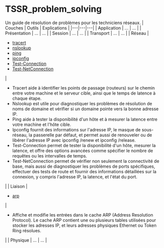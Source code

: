 # TSSR_problem_solving
Un guide de résolution de problèmes pour les techniciens réseaux.
| Couches  | Outils  | Explications  |
|---|---|---|
| Application  | ...  | ...  |
| Présentation  | ...  | ...  |
| Session  | ...  | ...  |
| Transport  | ...  | ...  |
| Réseau  | <ul><li><a href='https://support.microsoft.com/fr-fr/topic/comment-utiliser-tracert-pour-r%C3%A9soudre-les-probl%C3%A8mes-li%C3%A9s-au-protocole-tcp-ip-dans-windows-e643d72b-2f4f-cdd6-09a0-fd2989c7ca8e'>tracert</a></li><li><a href='https://learn.microsoft.com/fr-fr/windows-server/administration/windows-commands/nslookup'>nslookup</a></li><li><a href='https://learn.microsoft.com/fr-fr/windows-server/administration/windows-commands/ping'>ping</a></li><li><a href='https://learn.microsoft.com/fr-fr/windows-server/administration/windows-commands/ipconfig'>ipconfig</a></li><li><a href='https://learn.microsoft.com/fr-fr/powershell/module/microsoft.powershell.management/test-connection?view=powershell-7.4'>Test-Connection</a></li><li><a href='https://learn.microsoft.com/fr-fr/powershell/module/nettcpip/test-netconnection?view=windowsserver2022-ps'>Test-NetConnection</a></li></ul>  | <ul><li>Tracert aide à identifier les points de passage (routeurs) sur le chemin entre votre machine et le serveur cible, ainsi que le temps de latence à chaque étape.</li><li>Nslookup est utile pour diagnostiquer les problèmes de résolution de noms de domaine et vérifier si un domaine pointe vers la bonne adresse IP.</li><li>Ping aide à tester la disponibilité d'un hôte et à mesurer la latence entre votre machine et l'hôte cible.</li><li>Ipconfig fournit des informations sur l'adresse IP, le masque de sous-réseau, la passerelle par défaut, et permet aussi de renouveler ou de libérer l'adresse IP avec ipconfig /renew et ipconfig /release.</li><li>Test-Connection permet de tester la disponibilité d'un hôte, mesurer la latence, et offre des options avancées comme spécifier le nombre de requêtes ou les intervalles de temps.</li><li>Test-NetConnection permet de vérifier non seulement la connectivité de base, mais aussi de diagnostiquer les problèmes de ports spécifiques, effectuer des tests de route et fournir des informations détaillées sur la connexion, y compris l'adresse IP, la latence, et l'état du port.</li></ul>  |
| Liaison  | <ul><li><a href='https://learn.microsoft.com/fr-fr/windows-server/administration/windows-commands/arp'>arp</a></li></ul>  | <ul><li>Affiche et modifie les entrées dans le cache ARP (Address Resolution Protocol). Le cache ARP contient une ou plusieurs tables utilisées pour stocker les adresses IP, et leurs adresses physiques Ethernet ou Token Ring résolues.</li></ul>  |
| Physique  | ...  | ...  |
